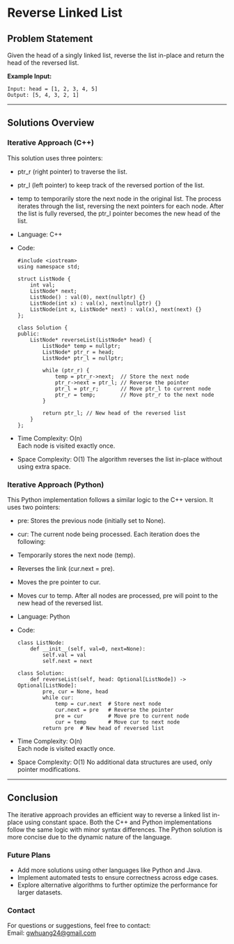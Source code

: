 # **Reverse Linked List**

## **Problem Statement**
Given the head of a singly linked list, reverse the list in-place and return the head of the reversed list.

**Example Input:**
  ```
  Input: head = [1, 2, 3, 4, 5]  
  Output: [5, 4, 3, 2, 1]    
  ```
---

## **Solutions Overview**
### **Iterative Approach (C++)**
This solution uses three pointers:
 - ptr_r (right pointer) to traverse the list.
 - ptr_l (left pointer) to keep track of the reversed portion of the list.
 - temp to temporarily store the next node in the original list.
The process iterates through the list, reversing the next pointers for each node. After the list is fully reversed, the ptr_l pointer becomes the new head of the list.  

 
- Language: C++
- Code:
  ```
  #include <iostream>
  using namespace std;
  
  struct ListNode {
      int val;
      ListNode* next;
      ListNode() : val(0), next(nullptr) {}
      ListNode(int x) : val(x), next(nullptr) {}
      ListNode(int x, ListNode* next) : val(x), next(next) {}
  };
  
  class Solution {
  public:
      ListNode* reverseList(ListNode* head) {
          ListNode* temp = nullptr;
          ListNode* ptr_r = head;
          ListNode* ptr_l = nullptr;
          
          while (ptr_r) {
              temp = ptr_r->next;  // Store the next node
              ptr_r->next = ptr_l; // Reverse the pointer
              ptr_l = ptr_r;       // Move ptr_l to current node
              ptr_r = temp;        // Move ptr_r to the next node
          }
          
          return ptr_l; // New head of the reversed list
      }
  };
  ```
- Time Complexity: O(n)   
  Each node is visited exactly once.  
- Space Complexity: O(1) 
  The algorithm reverses the list in-place without using extra space.  
  
  
### **Iterative Approach (Python)**
This Python implementation follows a similar logic to the C++ version. It uses two pointers:
 - pre: Stores the previous node (initially set to None).
 - cur: The current node being processed.
Each iteration does the following:
 - Temporarily stores the next node (temp).
 - Reverses the link (cur.next = pre).
 - Moves the pre pointer to cur.
 - Moves cur to temp.
After all nodes are processed, pre will point to the new head of the reversed list.
 
- Language: Python
- Code:
  ```
  class ListNode:
      def __init__(self, val=0, next=None):
          self.val = val
          self.next = next
  
  class Solution:
      def reverseList(self, head: Optional[ListNode]) -> Optional[ListNode]:
          pre, cur = None, head
          while cur:
              temp = cur.next  # Store next node
              cur.next = pre   # Reverse the pointer
              pre = cur        # Move pre to current node
              cur = temp       # Move cur to next node
          return pre  # New head of reversed list
  ```
- Time Complexity: O(n)   
  Each node is visited exactly once.  
- Space Complexity: O(1) 
  No additional data structures are used, only pointer modifications.   
  
---

## **Conclusion**
The iterative approach provides an efficient way to reverse a linked list in-place using constant space. Both the C++ and Python implementations follow the same logic with minor syntax differences. The Python solution is more concise due to the dynamic nature of the language.

### **Future Plans**
- Add more solutions using other languages like Python and Java.
- Implement automated tests to ensure correctness across edge cases.
- Explore alternative algorithms to further optimize the performance for larger datasets.

### **Contact**
For questions or suggestions, feel free to contact:  
Email: gwhuang24@gmail.com
